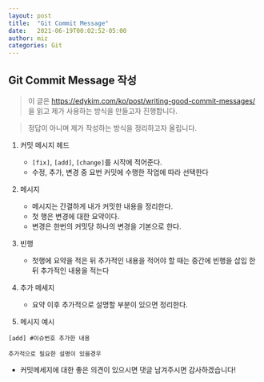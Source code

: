 ```yaml
---
layout: post
title:  "Git Commit Message"
date:   2021-06-19T00:02:52-05:00
author: miz
categories: Git
---
```


## Git Commit Message 작성

> 이 글은 https://edykim.com/ko/post/writing-good-commit-messages/ 을 읽고 제가 사용하는 방식을 만들고자 진행합니다.

> 정답이 아니며 제가 작성하는 방식을 정리하고자 올립니다.

1. 커밋 메시지 헤드
	- `[fix]`, `[add]`, `[change]`를 시작에 적어준다.
    - 수정, 추가, 변경 중 요번 커밋에 수행한 작업에 따라 선택한다
    
2. 메시지
	- 메시지는 간결하게 내가 커밋한 내용을 정리한다.
    - 첫 행은 변경에 대한 요약이다.
    - 변경은 한번의 커밋당 하나의 변경을 기본으로 한다.

3. 빈행
	- 첫행에 요약을 적은 뒤 추가적인 내용을 적어야 할 때는 중간에 빈행을 삽입 한 뒤 추가적인 내용을 적는다
    
4. 추가 메세지
	- 요약 이후 추가적으로 설명할 부분이 있으면 정리한다.

5. 메시지 예시
```git
[add] #이슈번호 추가한 내용

추가적으로 필요한 설명이 있을경우
```

- 커밋메세지에 대한 좋은 의견이 있으시면 댓글 남겨주시면 감사하겠습니다!

       